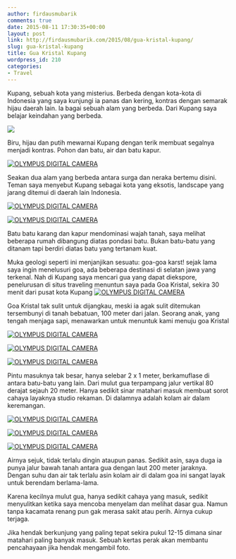 ```yaml
---
author: firdausmubarik
comments: true
date: 2015-08-11 17:30:35+00:00
layout: post
link: http://firdausmubarik.com/2015/08/gua-kristal-kupang/
slug: gua-kristal-kupang
title: Gua Kristal Kupang
wordpress_id: 210
categories:
- Travel
---
```


Kupang, sebuah kota yang misterius. Berbeda dengan kota-kota di Indonesia yang saya kunjungi ia panas dan kering, kontras dengan semarak hijau daerah lain. Ia bagai sebuah alam yang berbeda. Dari Kupang saya belajar keindahan yang berbeda.

[![](http://firdausmubarik.com/wp-content/uploads/2015/08/2015-07-31-P7310005-1024x768.jpg)](http://firdausmubarik.com/wp-content/uploads/2015/08/2015-07-31-P7310005.jpg)

Biru, hijau dan putih mewarnai Kupang dengan terik membuat segalnya menjadi kontras. Pohon dan batu, air dan batu kapur.

[![OLYMPUS DIGITAL CAMERA](http://firdausmubarik.com/wp-content/uploads/2015/08/2015-07-31-P7310011-1024x768.jpg)](http://firdausmubarik.com/wp-content/uploads/2015/08/2015-07-31-P7310011.jpg)

Seakan dua alam yang berbeda antara surga dan neraka bertemu disini. Teman saya menyebut Kupang sebagai kota yang eksotis, landscape yang jarang ditemui di daerah lain Indonesia.

[![OLYMPUS DIGITAL CAMERA](http://firdausmubarik.com/wp-content/uploads/2015/08/2015-07-31-P7310016-1024x768.jpg)](http://firdausmubarik.com/wp-content/uploads/2015/08/2015-07-31-P7310016.jpg)

[![OLYMPUS DIGITAL CAMERA](http://firdausmubarik.com/wp-content/uploads/2015/08/2015-07-31-P7310018-1024x768.jpg)](http://firdausmubarik.com/wp-content/uploads/2015/08/2015-07-31-P7310018.jpg)

Batu batu karang dan kapur mendominasi wajah tanah, saya melihat beberapa rumah dibangung diatas pondasi batu. Bukan batu-batu yang ditanam tapi berdiri diatas batu yang tertanam kuat.

Muka geologi seperti ini menjanjikan sesuatu: goa-goa karst! sejak lama saya ingin menelusuri goa, ada beberapa destinasi di selatan jawa yang terkenal. Nah di Kupang saya mencari gua yang dapat diekspore, penelurusan di situs traveling menuntun saya pada Goa Kristal, sekira 30 menit dari pusat kota Kupang
[![OLYMPUS DIGITAL CAMERA](http://firdausmubarik.com/wp-content/uploads/2015/08/2015-07-31-P7310019-1024x768.jpg)](http://firdausmubarik.com/wp-content/uploads/2015/08/2015-07-31-P7310019.jpg)

Goa Kristal tak sulit untuk dijangkau, meski ia agak sulit ditemukan tersembunyi di tanah bebatuan, 100 meter dari jalan. Seorang anak, yang tengah menjaga sapi, menawarkan untuk menuntuk kami menuju goa Kristal

[![OLYMPUS DIGITAL CAMERA](http://firdausmubarik.com/wp-content/uploads/2015/08/2015-07-31-P7310064-1024x768.jpg)](http://firdausmubarik.com/wp-content/uploads/2015/08/2015-07-31-P7310064.jpg)

[![OLYMPUS DIGITAL CAMERA](http://firdausmubarik.com/wp-content/uploads/2015/08/2015-07-31-P7310029-1024x768.jpg)](http://firdausmubarik.com/wp-content/uploads/2015/08/2015-07-31-P7310029.jpg)

[![OLYMPUS DIGITAL CAMERA](http://firdausmubarik.com/wp-content/uploads/2015/08/2015-07-31-P7310060-1024x768.jpg)](http://firdausmubarik.com/wp-content/uploads/2015/08/2015-07-31-P7310060.jpg)

Pintu masuknya tak besar, hanya selebar 2 x 1 meter, berkamuflase di antara batu-batu yang lain. Dari mulut gua terpampang jalur vertikal 80 derajat sejauh 20 meter. Hanya sedikit sinar matahari masuk membuat sorot cahaya layaknya studio rekaman. Di dalamnya adalah kolam air dalam keremangan.

[![OLYMPUS DIGITAL CAMERA](http://firdausmubarik.com/wp-content/uploads/2015/08/2015-07-31-P7310034-1024x768.jpg)](http://firdausmubarik.com/wp-content/uploads/2015/08/2015-07-31-P7310034.jpg)

[![OLYMPUS DIGITAL CAMERA](http://firdausmubarik.com/wp-content/uploads/2015/08/2015-07-31-P7310049-1024x768.jpg)](http://firdausmubarik.com/wp-content/uploads/2015/08/2015-07-31-P7310049.jpg)

[![OLYMPUS DIGITAL CAMERA](http://firdausmubarik.com/wp-content/uploads/2015/08/2015-07-31-P7310053-1024x768.jpg)](http://firdausmubarik.com/wp-content/uploads/2015/08/2015-07-31-P7310053.jpg)

Airnya sejuk, tidak terlalu dingin ataupun panas. Sedikit asin, saya duga ia punya jalur bawah tanah antara gua dengan laut 200 meter jaraknya. Dengan suhu dan air tak terlalu asin kolam air di dalam goa ini sangat layak untuk berendam berlama-lama.

Karena kecilnya mulut gua, hanya sedikit cahaya yang masuk, sedikit menyulitkan ketika saya mencoba menyelam dan melihat dasar gua. Namun tanpa kacamata renang pun gak merasa sakit atau perih. Airnya cukup terjaga.

Jika hendak berkunjung yang paling tepat sekira pukul 12-15 dimana sinar matahari paling banyak masuk. Sebuah kertas perak akan membantu pencahayaan jika hendak mengambil foto.







